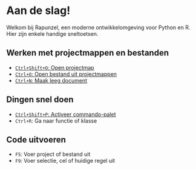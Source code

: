 # Aan de slag!

Welkom bij Rapunzel, een moderne ontwikkelomgeving voor Python en R. Hier zijn enkele handige sneltoetsen.


## Werken met projectmappen en bestanden

- [`Ctrl+Shift+O`: Open projectmap](opensesame://event.rapunzel_welcome_open_folders)
- [`Ctrl+O`: Open bestand uit projectmappen](opensesame://event.rapunzel_welcome_open_files)
- [`Ctrl+N`: Maak leeg document](opensesame://event.ide_new_file)


## Dingen snel doen

- [`Ctrl+Shift+P`: Activeer commando-palet](opensesame://event.command_palette_activate)
- `Ctrl+R`: Ga naar functie of klasse


## Code uitvoeren

- `F5`: Voer project of bestand uit
- `F9`: Voer selectie, cel of huidige regel uit